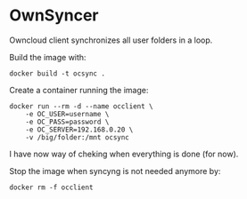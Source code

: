 # OwnSyncer

Owncloud client synchronizes all user folders in a loop.

Build the image with:

    docker build -t ocsync .

Create a container running the image:

    docker run --rm -d --name occlient \
        -e OC_USER=username \
        -e OC_PASS=password \
        -e OC_SERVER=192.168.0.20 \
        -v /big/folder:/mnt ocsync
      
I have now way of cheking when everything is done (for now).

Stop the image when syncyng is not needed anymore by:

    docker rm -f occlient
